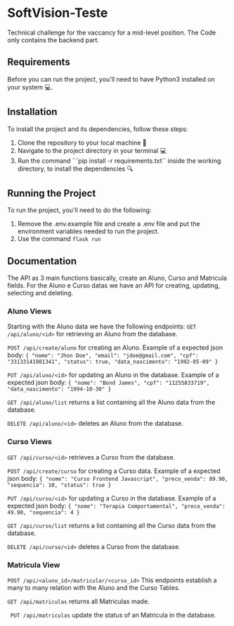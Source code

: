 # SoftVision-Teste
Technical challenge for the vaccancy for a mid-level position.
The Code only contains the backend part.


## Requirements

Before you can run the project, you'll need to have Python3 installed on your system 💻.


## Installation

To install the project and its dependencies, follow these steps:

1. Clone the repository to your local machine 💾
2. Navigate to the project directory in your terminal 💻
3. Run the command ```pip install -r requirements.txt`` inside the working directory, to install the dependencies 🔍


## Running the Project
To run the project, you'll need to do the following:

1. Remove the .env.example file and create a .env file and put the environment variables needed to run the project.
2. Use the command ```flask run```


## Documentation

The API as 3 main functions basically, create an Aluno, Curso and Matricula fields. For the Aluno e Curso datas we have an API for creating, updating, selecting and deleting.

### Aluno Views
Starting with the Aluno data we have the following endpoints: 
```GET /api/aluno/<id>```  for retrieving an Aluno from the database.

```POST /api/create/aluno``` for creating an Aluno. Example of a expected json body: ```{
    "nome": "Jhon Doe",
    "email": "jdoe@gmail.com",
    "cpf": "33133141981341",
    "status": true,
    "data_nascimento": "1992-05-09"
}```

```PUT /api/aluno/<id>``` for updating an Aluno in the database. Example of a expected json body: ``` {
    "nome": "Bond James",
    "cpf": "11255833719",
    "data_nascimento": "1994-10-30"
} ```

```GET /api/aluno/list``` returns a list containing all the Aluno data from the database.

```DELETE /api/aluno/<id>``` deletes an Aluno from the database.

### Curso Views
```GET /api/curso/<id>``` retrieves a Curso from the database.

```POST /api/create/curso``` for creating a Curso data. Example of a expected json body: ```{
    "nome": "Curso Frontend Javascript",
    "preco_venda": 89.90,
    "sequencia": 10,
    "status": true
}```

```PUT /api/curso/<id>``` for updating a Curso in the database. Example of a expected json body: ``` {
    "nome": "Terapia Comportamental",
    "preco_venda": 49.90,
    "sequencia": 4
} ```

```GET /api/curso/list``` returns a list containing all the Curso data from the database.

```DELETE /api/curso/<id>``` deletes a Curso from the database.


### Matricula View
``` POST /api/<aluno_id>/matricular/<curso_id> ``` This endpoints establish a many to many relation with the Aluno and the Curso Tables.

```GET /api/matriculas``` returns all Matriculas made.
 
 ``` PUT /api/matriculas``` update the status of an Matricula in the database.
